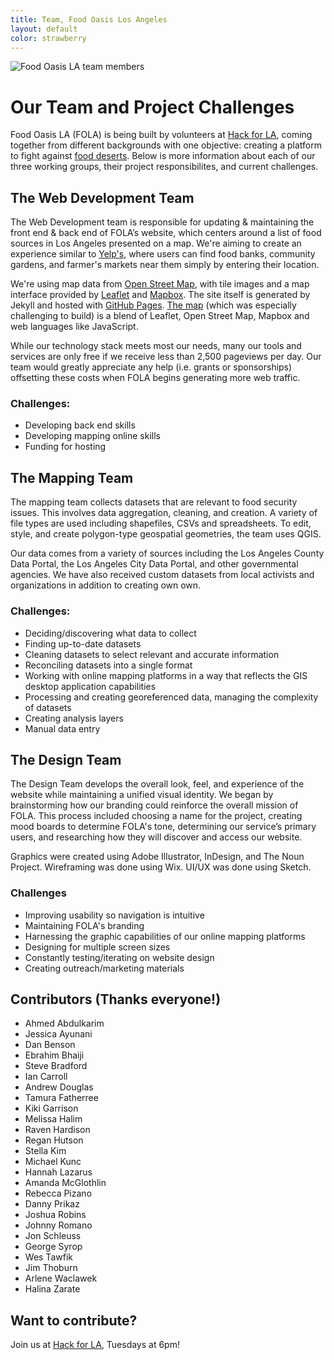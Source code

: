 ```yaml
---
title: Team, Food Oasis Los Angeles
layout: default
color: strawberry
---
```


![Food Oasis LA team members](/assets/images/pages/team.jpg)

# Our Team and Project Challenges

Food Oasis LA (FOLA) is being built by volunteers at [Hack for LA](http://www.hackforla.org/), coming together from different backgrounds with one objective: creating a platform to fight against [food deserts](https://en.wikipedia.org/wiki/Food_desert). Below is more information about each of our three working groups, their project responsibilites, and current challenges.

## The Web Development Team

The Web Development team is responsible for updating & maintaining the front end & back end of FOLA’s website, which centers around a list of food sources in Los Angeles presented on a map. We're aiming to create an experience similar to [Yelp's](https://www.yelp.com), where users can find food banks, community gardens, and farmer's markets near them simply by entering their location.
 
We're using map data from [Open Street Map](https://openstreetmap.org), with tile images and a map interface provided by [Leaflet](http://leafletjs.com) and [Mapbox](https://www.mapbox.com). The site itself is generated by Jekyll and hosted with [GitHub Pages](https://pages.github.com). [The map](/map) (which was especially challenging to build) is a blend of Leaflet, Open Street Map, Mapbox and web languages like JavaScript.

While our technology stack meets most our needs, many our tools and services are only free if we receive less than 2,500 pageviews per day. Our team would greatly appreciate any help (i.e. grants or sponsorships) offsetting these costs when FOLA begins generating more web traffic.
 
### Challenges:

* Developing back end skills
* Developing mapping online skills
* Funding for hosting


## The Mapping Team

The mapping team collects datasets that are relevant to food security issues. This involves data aggregation, cleaning, and creation. A variety of file types are used including shapefiles, CSVs and spreadsheets. To edit, style, and create polygon-type geospatial geometries, the team uses QGIS. 

Our data comes from a variety of sources including the Los Angeles County Data Portal, the Los Angeles City Data Portal, and other governmental agencies. We have also received custom datasets from local activists and organizations in addition to creating own own.

### Challenges: 

* Deciding/discovering what data to collect
* Finding up-to-date datasets
* Cleaning datasets to select relevant and accurate information
* Reconciling datasets into a single format
* Working with online mapping platforms in a way that reflects the GIS desktop application capabilities
* Processing and creating georeferenced data, managing the complexity of datasets
* Creating analysis layers
* Manual data entry


## The Design Team

The Design Team develops the overall look, feel, and experience of the website while maintaining a unified visual identity. We began by brainstorming how our branding could reinforce the overall mission of FOLA. This process included choosing a name for the project, creating mood boards to determine FOLA's tone, determining our service’s primary users, and researching how they will discover and access our website.

Graphics were created using Adobe Illustrator, InDesign, and The Noun Project. Wireframing was done using Wix. UI/UX was done using Sketch.

### Challenges

* Improving usability so navigation is intuitive
* Maintaining FOLA's branding
* Harnessing the graphic capabilities of our online mapping platforms
* Designing for multiple screen sizes
* Constantly testing/iterating on website design
* Creating outreach/marketing materials


## Contributors (Thanks everyone!)

* Ahmed Abdulkarim
* Jessica Ayunani
* Dan Benson
* Ebrahim Bhaiji
* Steve Bradford
* Ian Carroll
* Andrew Douglas
* Tamura Fatherree
* Kiki Garrison
* Melissa Halim
* Raven Hardison
* Regan Hutson
* Stella Kim
* Michael Kunc
* Hannah Lazarus
* Amanda McGlothlin
* Rebecca Pizano
* Danny Prikaz
* Joshua Robins
* Johnny Romano
* Jon Schleuss
* George Syrop
* Wes Tawfik
* Jim Thoburn
* Arlene Waclawek
* Halina Zarate

## Want to contribute?
Join us at [Hack for LA](http://www.hackforla.org/), Tuesdays at 6pm!
